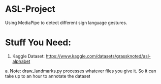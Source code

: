 # ASL-Project
 Using MediaPipe to detect different sign language gestures.

# Stuff You Need:
 1. Kaggle Dataset: https://www.kaggle.com/datasets/grassknoted/asl-alphabet
 
   a. Note: draw_landmarks.py processes whatever files you give it. So it can take up to an hour to annotate the dataset
   
